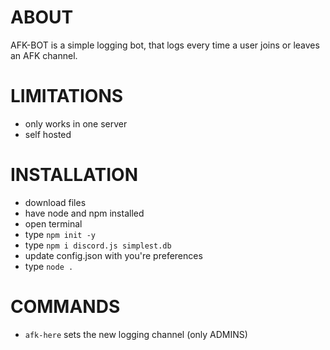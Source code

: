 # ABOUT   
AFK-BOT is a simple logging bot, that logs every time a user joins or leaves an AFK channel.  
  
# LIMITATIONS 
- only works in one server  
- self hosted  
  
# INSTALLATION  
  
- download files  
- have node and npm installed  
- open terminal  
- type `npm init -y`  
- type `npm i discord.js simplest.db`
- update config.json with you're preferences    
- type `node .`  
  
# COMMANDS
- `afk-here` sets the new logging channel (only ADMINS)  

